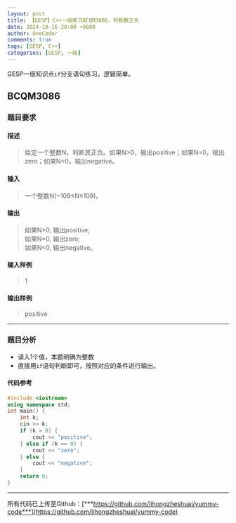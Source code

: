 ```yaml
---
layout: post
title: 【GESP】C++一级练习BCQM3086，判断数正负
date: 2024-10-16 20:00 +0800
author: OneCoder
comments: true
tags: [GESP, C++]
categories: [GESP, 一级]
---
```

GESP一级知识点`if`分支语句练习，逻辑简单。

<!--more-->

## BCQM3086

### 题目要求

#### 描述

>给定一个整数N，判断其正负。如果N>0，输出positive；如果N=0，输出zero；如果N<0，输出negative。

#### 输入

>一个整数N(−109≤N≤109)。

#### 输出

>如果N>0, 输出positive;  
>如果N=0, 输出zero;  
>如果N<0, 输出negative。

#### 输入样例

>1

#### 输出样例

>positive

---

### 题目分析

- 读入1个值，本题明确为整数
- 直接用`if`语句判断即可，按照对应的条件进行输出。

#### 代码参考

```cpp
#include <iostream>
using namespace std;
int main() {
    int k;
    cin >> k;
    if (k > 0) {
        cout << "positive";
    } else if (k == 0) {
        cout << "zero";
    } else {
        cout << "negative";
    }
    return 0;
}
```

---

所有代码已上传至Github：[***https://github.com/lihongzheshuai/yummy-code***](https://github.com/lihongzheshuai/yummy-code)
